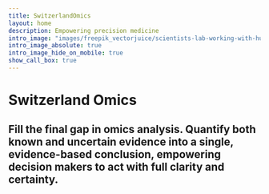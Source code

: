```yaml
---
title: SwitzerlandOmics
layout: home
description: Empowering precision medicine
intro_image: "images/freepik_vectorjuice/scientists-lab-working-with-huge-dna-chain-glass-bulb-gene-therapy-gene-transfer-functioning-gene-concept-white-background-bright-vibrant-violet-isolated-illustration_335657-485.jpg"
intro_image_absolute: true
intro_image_hide_on_mobile: true
show_call_box: true
---
```


# Switzerland Omics

<!-- ## Precise, actionable insights, quantified with the highest accuracy to drive informed decisions in precision medicine. -->

## Fill the final gap in omics analysis. Quantify both known and uncertain evidence into a single, evidence-based conclusion, empowering decision makers to act with full clarity and certainty.
